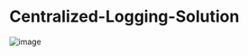 # Centralized-Logging-Solution
![image](https://github.com/user-attachments/assets/dca7dc29-e46a-4610-b737-1c8b5eb0198a)
